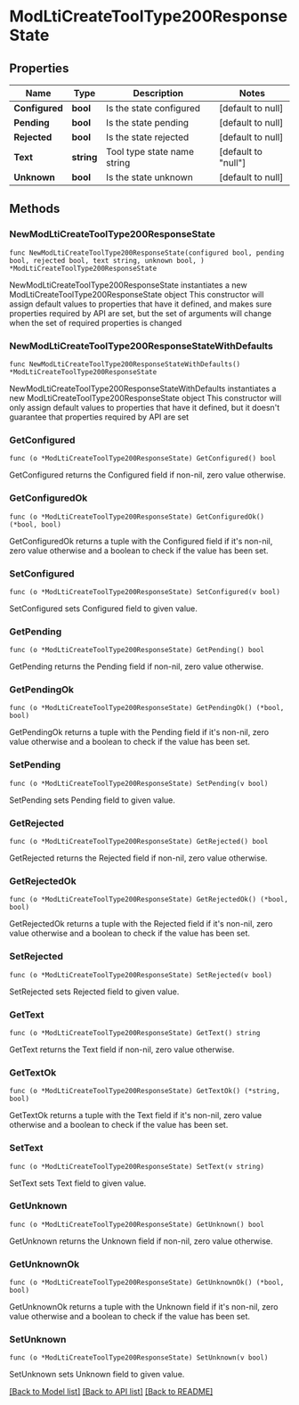 # ModLtiCreateToolType200ResponseState

## Properties

Name | Type | Description | Notes
------------ | ------------- | ------------- | -------------
**Configured** | **bool** | Is the state configured | [default to null]
**Pending** | **bool** | Is the state pending | [default to null]
**Rejected** | **bool** | Is the state rejected | [default to null]
**Text** | **string** | Tool type state name string | [default to "null"]
**Unknown** | **bool** | Is the state unknown | [default to null]

## Methods

### NewModLtiCreateToolType200ResponseState

`func NewModLtiCreateToolType200ResponseState(configured bool, pending bool, rejected bool, text string, unknown bool, ) *ModLtiCreateToolType200ResponseState`

NewModLtiCreateToolType200ResponseState instantiates a new ModLtiCreateToolType200ResponseState object
This constructor will assign default values to properties that have it defined,
and makes sure properties required by API are set, but the set of arguments
will change when the set of required properties is changed

### NewModLtiCreateToolType200ResponseStateWithDefaults

`func NewModLtiCreateToolType200ResponseStateWithDefaults() *ModLtiCreateToolType200ResponseState`

NewModLtiCreateToolType200ResponseStateWithDefaults instantiates a new ModLtiCreateToolType200ResponseState object
This constructor will only assign default values to properties that have it defined,
but it doesn't guarantee that properties required by API are set

### GetConfigured

`func (o *ModLtiCreateToolType200ResponseState) GetConfigured() bool`

GetConfigured returns the Configured field if non-nil, zero value otherwise.

### GetConfiguredOk

`func (o *ModLtiCreateToolType200ResponseState) GetConfiguredOk() (*bool, bool)`

GetConfiguredOk returns a tuple with the Configured field if it's non-nil, zero value otherwise
and a boolean to check if the value has been set.

### SetConfigured

`func (o *ModLtiCreateToolType200ResponseState) SetConfigured(v bool)`

SetConfigured sets Configured field to given value.


### GetPending

`func (o *ModLtiCreateToolType200ResponseState) GetPending() bool`

GetPending returns the Pending field if non-nil, zero value otherwise.

### GetPendingOk

`func (o *ModLtiCreateToolType200ResponseState) GetPendingOk() (*bool, bool)`

GetPendingOk returns a tuple with the Pending field if it's non-nil, zero value otherwise
and a boolean to check if the value has been set.

### SetPending

`func (o *ModLtiCreateToolType200ResponseState) SetPending(v bool)`

SetPending sets Pending field to given value.


### GetRejected

`func (o *ModLtiCreateToolType200ResponseState) GetRejected() bool`

GetRejected returns the Rejected field if non-nil, zero value otherwise.

### GetRejectedOk

`func (o *ModLtiCreateToolType200ResponseState) GetRejectedOk() (*bool, bool)`

GetRejectedOk returns a tuple with the Rejected field if it's non-nil, zero value otherwise
and a boolean to check if the value has been set.

### SetRejected

`func (o *ModLtiCreateToolType200ResponseState) SetRejected(v bool)`

SetRejected sets Rejected field to given value.


### GetText

`func (o *ModLtiCreateToolType200ResponseState) GetText() string`

GetText returns the Text field if non-nil, zero value otherwise.

### GetTextOk

`func (o *ModLtiCreateToolType200ResponseState) GetTextOk() (*string, bool)`

GetTextOk returns a tuple with the Text field if it's non-nil, zero value otherwise
and a boolean to check if the value has been set.

### SetText

`func (o *ModLtiCreateToolType200ResponseState) SetText(v string)`

SetText sets Text field to given value.


### GetUnknown

`func (o *ModLtiCreateToolType200ResponseState) GetUnknown() bool`

GetUnknown returns the Unknown field if non-nil, zero value otherwise.

### GetUnknownOk

`func (o *ModLtiCreateToolType200ResponseState) GetUnknownOk() (*bool, bool)`

GetUnknownOk returns a tuple with the Unknown field if it's non-nil, zero value otherwise
and a boolean to check if the value has been set.

### SetUnknown

`func (o *ModLtiCreateToolType200ResponseState) SetUnknown(v bool)`

SetUnknown sets Unknown field to given value.



[[Back to Model list]](../README.md#documentation-for-models) [[Back to API list]](../README.md#documentation-for-api-endpoints) [[Back to README]](../README.md)


